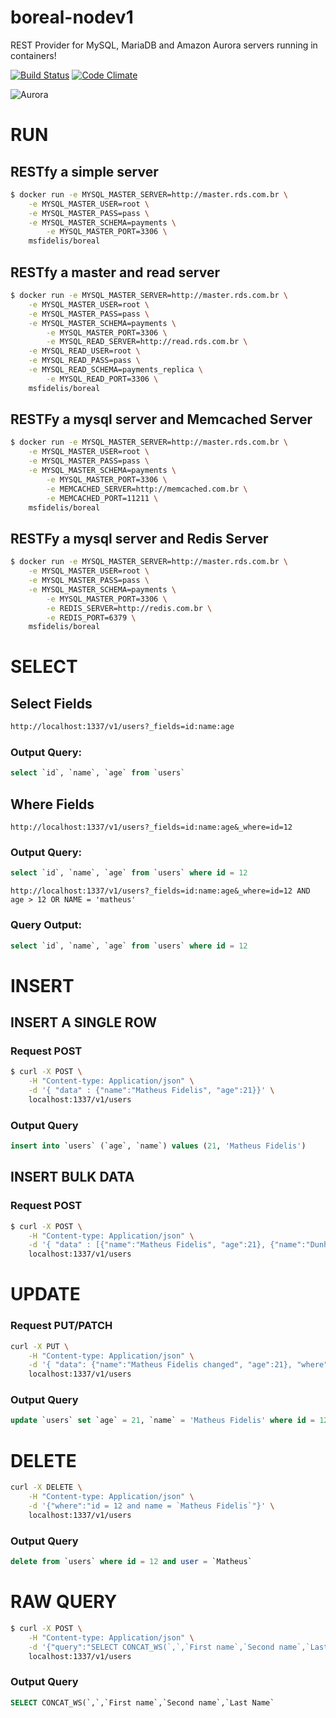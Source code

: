 # boreal-nodev1
REST Provider for MySQL, MariaDB and Amazon Aurora servers running in containers! 

[![Build Status](https://secure.travis-ci.org/msfidelis/boreal.png?branch=master)](http://travis-ci.org/msfidelis/boreal) [![Code Climate](https://codeclimate.com/github/msfidelis/boreal/badges/gpa.svg)](https://codeclimate.com/github/msfidelis/boreal)

![Aurora](http://i.imgur.com/XdRQN3k.jpg)


# RUN 

## RESTfy a simple server

``` bash
$ docker run -e MYSQL_MASTER_SERVER=http://master.rds.com.br \
	-e MYSQL_MASTER_USER=root \
	-e MYSQL_MASTER_PASS=pass \
	-e MYSQL_MASTER_SCHEMA=payments \
    	-e MYSQL_MASTER_PORT=3306 \
	msfidelis/boreal
```

## RESTfy a master and read server 

``` bash
$ docker run -e MYSQL_MASTER_SERVER=http://master.rds.com.br \
	-e MYSQL_MASTER_USER=root \
	-e MYSQL_MASTER_PASS=pass \
	-e MYSQL_MASTER_SCHEMA=payments \
    	-e MYSQL_MASTER_PORT=3306 \
    	-e MYSQL_READ_SERVER=http://read.rds.com.br \
	-e MYSQL_READ_USER=root \
	-e MYSQL_READ_PASS=pass \
	-e MYSQL_READ_SCHEMA=payments_replica \
    	-e MYSQL_READ_PORT=3306 \
	msfidelis/boreal
```

## RESTFy a mysql server and Memcached Server

``` bash
$ docker run -e MYSQL_MASTER_SERVER=http://master.rds.com.br \
	-e MYSQL_MASTER_USER=root \
	-e MYSQL_MASTER_PASS=pass \
	-e MYSQL_MASTER_SCHEMA=payments \
    	-e MYSQL_MASTER_PORT=3306 \
    	-e MEMCACHED_SERVER=http://memcached.com.br \
    	-e MEMCACHED_PORT=11211 \
	msfidelis/boreal
```

## RESTFy a mysql server and Redis Server

``` bash
$ docker run -e MYSQL_MASTER_SERVER=http://master.rds.com.br \
	-e MYSQL_MASTER_USER=root \
	-e MYSQL_MASTER_PASS=pass \
	-e MYSQL_MASTER_SCHEMA=payments \
    	-e MYSQL_MASTER_PORT=3306 \
    	-e REDIS_SERVER=http://redis.com.br \
    	-e REDIS_PORT=6379 \
	msfidelis/boreal
```



# SELECT

## Select Fields 

```bash
http://localhost:1337/v1/users?_fields=id:name:age
```

### Output Query: 

```sql
select `id`, `name`, `age` from `users`
```

## Where Fields 

```
http://localhost:1337/v1/users?_fields=id:name:age&_where=id=12
```

### Output Query:

```sql
select `id`, `name`, `age` from `users` where id = 12
```

```
http://localhost:1337/v1/users?_fields=id:name:age&_where=id=12 AND age > 12 OR NAME = 'matheus'
```

### Query Output:

```sql
select `id`, `name`, `age` from `users` where id = 12
```


# INSERT

## INSERT A SINGLE ROW

### Request POST 

```bash
$ curl -X POST \
    -H "Content-type: Application/json" \
    -d '{ "data" : {"name":"Matheus Fidelis", "age":21}}' \
    localhost:1337/v1/users
```
### Output Query

```sql
insert into `users` (`age`, `name`) values (21, 'Matheus Fidelis')
```

## INSERT BULK DATA

### Request POST

```bash
$ curl -X POST \
    -H "Content-type: Application/json" \
    -d '{ "data" : [{"name":"Matheus Fidelis", "age":21}, {"name":"Dunha", "age":30}]}' \
    localhost:1337/v1/users
```


# UPDATE

### Request PUT/PATCH 

```bash
curl -X PUT \
    -H "Content-type: Application/json" \
    -d '{ "data": {"name":"Matheus Fidelis changed", "age":21}, "where":"id = 12"}' \
    localhost:1337/v1/users
```

### Output Query

```sql
update `users` set `age` = 21, `name` = 'Matheus Fidelis' where id = 12 and user = `Matheus`
```


# DELETE

```bash
curl -X DELETE \
    -H "Content-type: Application/json" \
    -d '{"where":"id = 12 and name = `Matheus Fidelis`"}' \
    localhost:1337/v1/users
```

### Output Query

```sql 
delete from `users` where id = 12 and user = `Matheus`
```

# RAW QUERY

```bash
$ curl -X POST \
    -H "Content-type: Application/json" \
    -d '{"query":"SELECT CONCAT_WS(`,`,`First name`,`Second name`,`Last Name`"}' \
    localhost:1337/v1/users
```

### Output Query
```sql
SELECT CONCAT_WS(`,`,`First name`,`Second name`,`Last Name`
```


